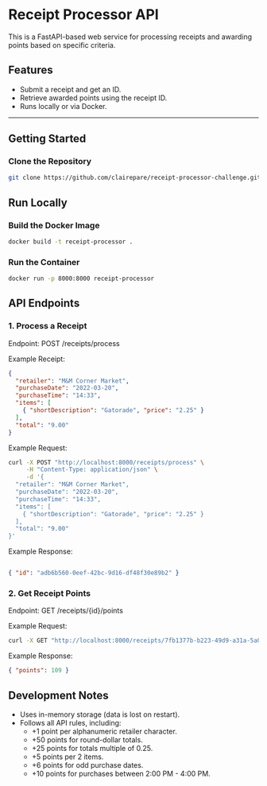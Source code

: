 # Receipt Processor API

This is a FastAPI-based web service for processing receipts and awarding points based on specific criteria.

## Features
- Submit a receipt and get an ID.
- Retrieve awarded points using the receipt ID.
- Runs locally or via Docker.

---

## Getting Started

### **Clone the Repository**
```sh
git clone https://github.com/clairepare/receipt-processor-challenge.git
```

## Run Locally
### Build the Docker Image
```sh
docker build -t receipt-processor .
```
### Run the Container
```sh
docker run -p 8000:8000 receipt-processor
```

## API Endpoints
### 1. Process a Receipt
Endpoint: POST /receipts/process

Example Receipt:
```json
{
  "retailer": "M&M Corner Market",
  "purchaseDate": "2022-03-20",
  "purchaseTime": "14:33",
  "items": [
    { "shortDescription": "Gatorade", "price": "2.25" }
  ],
  "total": "9.00"
}
```
Example Request:
```sh
curl -X POST "http://localhost:8000/receipts/process" \
     -H "Content-Type: application/json" \
     -d '{
  "retailer": "M&M Corner Market",
  "purchaseDate": "2022-03-20",
  "purchaseTime": "14:33",
  "items": [
    { "shortDescription": "Gatorade", "price": "2.25" }
  ],
  "total": "9.00"
}'
```
Example Response:
```json

{ "id": "adb6b560-0eef-42bc-9d16-df48f30e89b2" }
```
### 2. Get Receipt Points
Endpoint: GET /receipts/{id}/points

Example Request:
```sh
curl -X GET "http://localhost:8000/receipts/7fb1377b-b223-49d9-a31a-5a02701dd310/points"
```
Example Response:
```json
{ "points": 109 }
```

## Development Notes
- Uses in-memory storage (data is lost on restart).
- Follows all API rules, including:
    - +1 point per alphanumeric retailer character.
    - +50 points for round-dollar totals.
    - +25 points for totals multiple of 0.25.
    - +5 points per 2 items.
    - +6 points for odd purchase dates.
    - +10 points for purchases between 2:00 PM - 4:00 PM.
